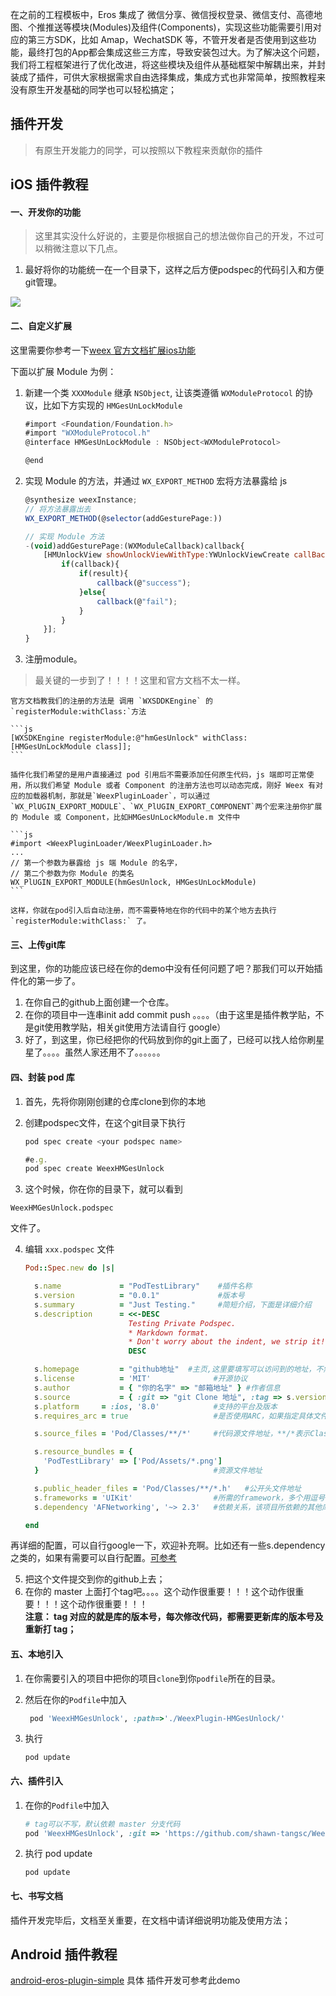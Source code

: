 在之前的工程模板中，Eros 集成了 微信分享、微信授权登录、微信支付、高德地图、个推推送等模块(Modules)及组件(Components)，实现这些功能需要引用对应的第三方SDK，比如 Amap，WechatSDK 等，不管开发者是否使用到这些功能，最终打包的App都会集成这些三方库，导致安装包过大。为了解决这个问题，我们将工程框架进行了优化改进，将这些模块及组件从基础框架中解耦出来，并封装成了插件，可供大家根据需求自由选择集成，集成方式也非常简单，按照教程来没有原生开发基础的同学也可以轻松搞定；

## 插件开发
> 有原生开发能力的同学，可以按照以下教程来贡献你的插件

## iOS 插件教程

#### 一、开发你的功能
> 这里其实没什么好说的，主要是你根据自己的想法做你自己的开发，不过可以稍微注意以下几点。

1. 最好将你的功能统一在一个目录下，这样之后方便podspec的代码引入和方便git管理。

![](https://ws1.sinaimg.cn/large/006tKfTcgy1frtgmmp3ntj307k0bcaa9.jpg)

#### 二、自定义扩展

这里需要你参考一下[weex 官方文档扩展ios功能](http://weex.apache.org/cn/guide/extend-ios.html)

下面以扩展 Module 为例：

1. 新建一个类 `XXXModule` 继承 `NSObject`, 让该类遵循 `WXModuleProtocol` 的协议，比如下方实现的 `HMGesUnLockModule`
	
	```js
	#import <Foundation/Foundation.h>
	#import "WXModuleProtocol.h"
	@interface HMGesUnLockModule : NSObject<WXModuleProtocol>
	
	@end
	```
	
2. 实现 Module 的方法，并通过 `WX_EXPORT_METHOD` 宏将方法暴露给 js

	```js
	@synthesize weexInstance;
	// 将方法暴露出去
	WX_EXPORT_METHOD(@selector(addGesturePage:))
	
	// 实现 Module 方法
	-(void)addGesturePage:(WXModuleCallback)callback{
	    [HMUnlockView showUnlockViewWithType:YWUnlockViewCreate callBack:^(BOOL result) {
	        if(callback){
	            if(result){
	                callback(@"success");
	            }else{
	                callback(@"fail");
	            }
	        }
	    }];
	}
	```

3. 注册module。	

 >最关键的一步到了！！！！这里和官方文档不太一样。

	官方文档教我们的注册的方法是 调用 `WXSDDKEngine` 的 `registerModule:withClass:`方法
	
	```js
	[WXSDKEngine registerModule:@"hmGesUnlock" withClass:[HMGesUnLockModule class]];
	```
	
	插件化我们希望的是用户直接通过 pod 引用后不需要添加任何原生代码，js 端即可正常使用，所以我们希望 Module 或者 Component 的注册方法也可以动态完成，刚好 Weex 有对应的加载器机制，那就是`WeexPluginLoader`，可以通过 `WX_PlUGIN_EXPORT_MODULE`、`WX_PlUGIN_EXPORT_COMPONENT`两个宏来注册你扩展的 Module 或 Component，比如HMGesUnLockModule.m 文件中
	
	```js
	#import <WeexPluginLoader/WeexPluginLoader.h>
	...
	// 第一个参数为暴露给 js 端 Module 的名字，
	// 第二个参数为你 Module 的类名
	WX_PlUGIN_EXPORT_MODULE(hmGesUnlock, HMGesUnLockModule)
	```
	
	这样，你就在pod引入后自动注册，而不需要特地在你的代码中的某个地方去执行 `registerModule:withClass:` 了。
	
#### 三、上传git库
到这里，你的功能应该已经在你的demo中没有任何问题了吧？那我们可以开始插件化的第一步了。

1. 在你自己的github上面创建一个仓库。
2. 在你的项目中一连串init add commit push 。。。。（由于这里是插件教学贴，不是git使用教学贴，相关git使用方法请自行 google）
3. 好了，到这里，你已经把你的代码放到你的git上面了，已经可以找人给你刷星星了。。。。虽然人家还用不了。。。。。。


#### 四、封装 pod 库

1. 首先，先将你刚刚创建的仓库clone到你的本地
2. 创建podspec文件，在这个git目录下执行
	
	```js
	pod spec create <your podspec name>
	
	#e.g.
	pod spec create WeexHMGesUnlock
	```

3. 这个时候，你在你的目录下，就可以看到
```
WeexHMGesUnlock.podspec
```
文件了。

4. 编辑 `xxx.podspec` 文件

	```ruby
	Pod::Spec.new do |s|
	
	  s.name             = "PodTestLibrary"    #插件名称
	  s.version          = "0.0.1"             #版本号
	  s.summary          = "Just Testing."     #简短介绍，下面是详细介绍
	  s.description      = <<-DESC
	                       Testing Private Podspec.
	                       * Markdown format.
	                       * Don't worry about the indent, we strip it!
	                       DESC
	
	  s.homepage         = "github地址"  #主页,这里要填写可以访问到的地址，不然验证不通过
	  s.license          = 'MIT'              #开源协议
	  s.author           = { "你的名字" => "邮箱地址" } #作者信息
	  s.source           = { :git => "git Clone 地址", :tag => s.version.to_s }      #项目地址，这里不支持ssh的地址，验证不通过，只支持HTTP和HTTPS，最好使用HTTPS
	  s.platform     = :ios, '8.0'            #支持的平台及版本
	  s.requires_arc = true                   #是否使用ARC，如果指定具体文件，则具体的问题使用ARC
	
	  s.source_files = 'Pod/Classes/**/*'     #代码源文件地址，**/*表示Classes目录及其子目录下所有文件，如果有多个目录下则用逗号分开，如果需要在项目中分组显示，这里也要做相应的设置
	
	  s.resource_bundles = {
	    'PodTestLibrary' => ['Pod/Assets/*.png']
	  }                                       #资源文件地址
	
	  s.public_header_files = 'Pod/Classes/**/*.h'   #公开头文件地址
	  s.frameworks = 'UIKit'                  #所需的framework，多个用逗号隔开
	  s.dependency 'AFNetworking', '~> 2.3'   #依赖关系，该项目所依赖的其他库，如果有多个需要填写多个s.dependency
	
	end

	```
再详细的配置，可以自行google一下，欢迎补充啊。比如还有一些s.dependency 之类的，如果有需要可以自行配置。[可参考](https://www.jianshu.com/p/f841e248bc4f)

5. 把这个文件提交到你的github上去；
6. 在你的 master 上面打个tag吧。。。。这个动作很重要！！！这个动作很重要！！！这个动作很重要！！！<br>
**注意： tag 对应的就是库的版本号，每次修改代码，都需要更新库的版本号及重新打 tag；**

#### 五、本地引入

1. 在你需要引入的项目中把你的项目`clone`到你`podfile`所在的目录。
2. 然后在你的`Podfile`中加入

	```ruby
	 pod 'WeexHMGesUnlock', :path=>'./WeexPlugin-HMGesUnlock/'
	```

3. 执行

	```
	pod update 
	```


#### 六、插件引入


1. 在你的`Podfile`中加入

	```ruby
	# tag可以不写，默认依赖 master 分支代码
	pod 'WeexHMGesUnlock', :git => 'https://github.com/shawn-tangsc/WeexPlugin-HMGesUnlock.git', :tag => '1.0.0'
	```


2. 执行 pod update

	```
	pod update 
	```
	
#### 七、书写文档

插件开发完毕后，文档至关重要，在文档中请详细说明功能及使用方法；

## Android 插件教程

[android-eros-plugin-simple](https://github.com/bmfe/android-eros-plugin-simple)
具体 插件开发可参考此demo